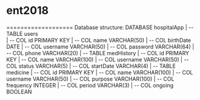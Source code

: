 # ent2018
===================
Database structure: 
DATABASE hospitalApp
|  --  TABLE users<br />
       | --  COL id PRIMARY KEY
       | --  COL name VARCHAR(50)
       | --  COL birthDate DATE
       | --  COL username VARCHAR(50)
       | --  COL password VARCHAR(64)
       | --  COL phone VARCHAR(20)
| --  TABLE medHistory
       | --  COL id PRIMARY KEY
       | --  COL name VARCHAR(100)
       | --  COL username VARCHAR(50)
       | --  COL status VARCHAR(5)
       | --  COL startDate VARCHAR(4)
| --  TABLE medicine
       | --  COL id PRIMARY KEY
       | --  COL name VARCHAR(100)
       | --  COL username VARCHAR(50)
       | --  COL purpose VARCHAR(100)
       | --  COL frequency INTEGER
       | --  COL period VARCHAR(3)
       | --  COL ongoing BOOLEAN
